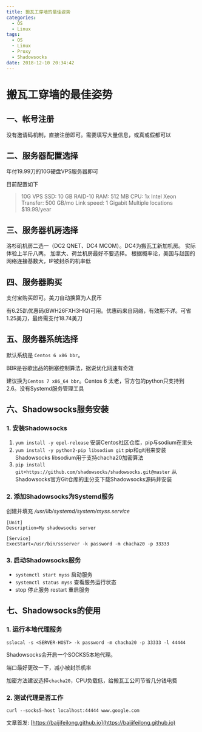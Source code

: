 ```yaml
---
title: 搬瓦工穿墙的最佳姿势
categories:
  - OS
  - Linux
tags:
  - OS
  - Linux
  - Proxy
  - Shadowsocks
date: 2018-12-10 20:34:42
---
```


# 搬瓦工穿墙的最佳姿势

## 一、帐号注册

没有邀请码机制，直接注册即可。需要填写大量信息，或真或假都可以

## 二、服务器配置选择

年付19.99刀的10G硬盘VPS服务器即可

目前配置如下

> 10G VPS
> SSD: 10 GB RAID-10
> RAM: 512 MB
> CPU: 1x Intel Xeon
> Transfer: 500 GB/mo
> Link speed: 1 Gigabit
> Multiple locations
> $19.99/year

## 三、服务器机房选择

洛杉矶机房二选一（DC2 QNET、DC4 MCOM）。DC4为搬瓦工新加机房。
实际体验上半斤八两。
加拿大、荷兰机房最好不要选择。
根据概率论，美国与赵国的网络连接基数大，IP被封杀的机率低

## 四、服务器购买

支付宝购买即可。美刀自动换算为人民币

有6.25趴优惠码(BWH26FXH3HIQ)可用。优惠码来自网络，有效期不详。可省1.25美刀，最终需支付18.74美刀

## 五、服务器系统选择

默认系统是 `Centos 6 x86 bbr`。

BBR是谷歌出品的拥塞控制算法，据说优化网速有奇效

建议换为`Centos 7 x86_64 bbr`。Centos 6 太老，官方包的python只支持到2.6。没有Systemd服务管理工具

## 六、Shadowsocks服务安装

### 1. 安装Shadowsocks

1. `yum install -y epel-release` 安装Centos社区仓库，pip与sodium在里头
2. `yum install -y python2-pip libsodium git` pip和git用来安装Shadowsocks libsodium用于支持chacha20加密算法
3. `pip install git+https://github.com/shadowsocks/shadowsocks.git@master` 从Shadowsocks官方Git仓库的主分支下载Shadowsocks源码并安装

### 2. 添加Shadowsocks为Systemd服务

创建并填充 */usr/lib/systemd/system/myss.service*

```
[Unit]
Description=My shadowsocks server

[Service]
ExecStart=/usr/bin/ssserver -k password -m chacha20 -p 33333
```

### 3. 启动Shadowsocks服务

- `systemctl start myss` 启动服务
- `systemctl status myss` 查看服务运行状态
- stop 停止服务 restart 重启服务

## 七、Shadowsocks的使用

### 1. 运行本地代理服务

`sslocal -s <SERVER-HOST> -k password -m chacha20 -p 33333 -l 44444`

Shadowsocks会开启一个SOCKS5本地代理。

端口最好更改一下，减小被封杀机率

加密方法建议选择`chacha20`，CPU负载低，给搬瓦工公司节省几分钱电费

### 2. 测试代理是否工作

`curl --socks5-host localhost:44444 www.google.com`

文章首发: [https://baijifeilong.github.io](https://baijifeilong.github.io)
